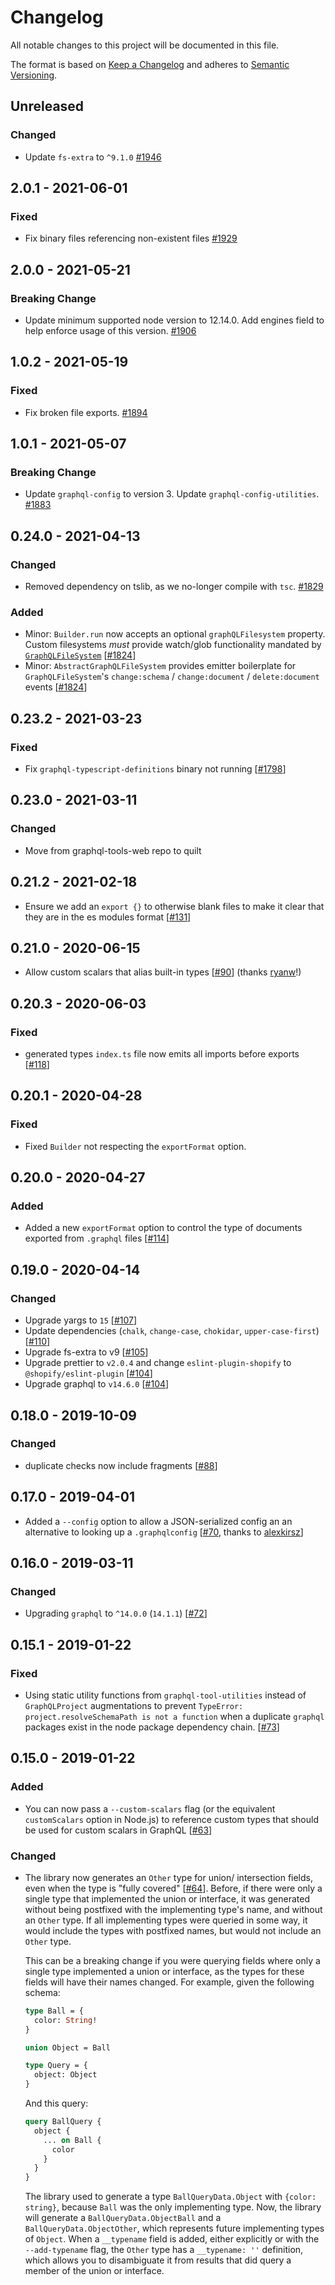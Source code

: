 # Changelog

All notable changes to this project will be documented in this file.

The format is based on [Keep a Changelog](http://keepachangelog.com/en/1.0.0/)
and adheres to [Semantic Versioning](http://semver.org/spec/v2.0.0.html).

## Unreleased

### Changed

- Update `fs-extra` to `^9.1.0` [#1946](https://github.com/Shopify/quilt/pull/1946)

## 2.0.1 - 2021-06-01

### Fixed

- Fix binary files referencing non-existent files [#1929](https://github.com/Shopify/quilt/pull/1929)

## 2.0.0 - 2021-05-21

### Breaking Change

- Update minimum supported node version to 12.14.0. Add engines field to help enforce usage of this version. [#1906](https://github.com/Shopify/quilt/pull/1906)

## 1.0.2 - 2021-05-19

### Fixed

- Fix broken file exports. [#1894](https://github.com/Shopify/quilt/pull/1894)

## 1.0.1 - 2021-05-07

### Breaking Change

- Update `graphql-config` to version 3. Update `graphql-config-utilities`. [#1883](https://github.com/Shopify/quilt/pull/1883)

## 0.24.0 - 2021-04-13

### Changed

- Removed dependency on tslib, as we no-longer compile with `tsc`. [#1829](https://github.com/Shopify/quilt/pull/1829)

### Added

- Minor: `Builder.run` now accepts an optional `graphQLFilesystem` property. Custom filesystems _must_ provide watch/glob functionality mandated by [`GraphQLFileSystem`](./src/filesystem/graphql-filesystem.ts) [[#1824](https://github.com/Shopify/quilt/pull/1824)]
- Minor: `AbstractGraphQLFileSystem` provides emitter boilerplate for `GraphQLFileSystem`'s `change:schema` / `change:document` / `delete:document` events [[#1824](https://github.com/Shopify/quilt/pull/1824)]

## 0.23.2 - 2021-03-23

### Fixed

- Fix `graphql-typescript-definitions` binary not running [[#1798](https://github.com/Shopify/quilt/pull/1798)]

## 0.23.0 - 2021-03-11

### Changed

- Move from graphql-tools-web repo to quilt

## 0.21.2 - 2021-02-18

- Ensure we add an `export {}` to otherwise blank files to make it clear that they are in the es modules format [[#131](https://github.com/Shopify/graphql-tools-web/pull/131)]

## 0.21.0 - 2020-06-15

- Allow custom scalars that alias built-in types [[#90](https://github.com/Shopify/graphql-tools-web/pull/90)] (thanks [ryanw](https://github.com/ryanw)!)

## 0.20.3 - 2020-06-03

### Fixed

- generated types `index.ts` file now emits all imports before exports [[#118](https://github.com/Shopify/graphql-tools-web/pull/118)]

## 0.20.1 - 2020-04-28

### Fixed

- Fixed `Builder` not respecting the `exportFormat` option.

## 0.20.0 - 2020-04-27

### Added

- Added a new `exportFormat` option to control the type of documents exported from `.graphql` files [[#114](https://github.com/Shopify/graphql-tools-web/pull/114)]

## 0.19.0 - 2020-04-14

### Changed

- Upgrade yargs to `15` [[#107](https://github.com/Shopify/graphql-tools-web/pull/107)]
- Update dependencies (`chalk`, `change-case`, `chokidar`, `upper-case-first`) [[#110](https://github.com/Shopify/graphql-tools-web/pull/110)]
- Upgrade fs-extra to v9 [[#105](https://github.com/Shopify/graphql-tools-web/pull/105)]
- Upgrade prettier to `v2.0.4` and change `eslint-plugin-shopify` to `@shopify/eslint-plugin` [[#104](https://github.com/Shopify/graphql-tools-web/pull/104)]
- Upgrade graphql to `v14.6.0` [[#104](https://github.com/Shopify/graphql-tools-web/pull/104)]

## 0.18.0 - 2019-10-09

### Changed

- duplicate checks now include fragments [[#88](https://github.com/Shopify/graphql-tools-web/pull/88)]

## 0.17.0 - 2019-04-01

- Added a `--config` option to allow a JSON-serialized config an an alternative to looking up a `.graphqlconfig` [[#70](https://github.com/Shopify/graphql-tools-web/pull/70), thanks to [alexkirsz](https://github.com/alexkirsz)]

## 0.16.0 - 2019-03-11

### Changed

- Upgrading `graphql` to `^14.0.0` (`14.1.1`) [[#72](https://github.com/Shopify/graphql-tools-web/pull/72)]

## 0.15.1 - 2019-01-22

### Fixed

- Using static utility functions from `graphql-tool-utilities` instead of `GraphQLProject` augmentations to prevent `TypeError: project.resolveSchemaPath is not a function` when a duplicate `graphql` packages exist in the node package dependency chain. [[#73](https://github.com/Shopify/graphql-tools-web/pull/73)]

## 0.15.0 - 2019-01-22

### Added

- You can now pass a `--custom-scalars` flag (or the equivalent `customScalars` option in Node.js) to reference custom types that should be used for custom scalars in GraphQL [[#63](https://github.com/Shopify/graphql-tools-web/pull/63)]

### Changed

- The library now generates an `Other` type for union/ intersection fields, even when the type is "fully covered" [[#64](https://github.com/Shopify/graphql-tools-web/pull/64)]. Before, if there were only a single type that implemented the union or interface, it was generated without being postfixed with the implementing type's name, and without an `Other` type. If all implementing types were queried in some way, it would include the types with postfixed names, but would not include an `Other` type.

  This can be a breaking change if you were querying fields where only a single type implemented a union or interface, as the types for these fields will have their names changed. For example, given the following schema:

  ```graphql
  type Ball = {
    color: String!
  }

  union Object = Ball

  type Query = {
    object: Object
  }
  ```

  And this query:

  ```graphql
  query BallQuery {
    object {
      ... on Ball {
        color
      }
    }
  }
  ```

  The library used to generate a type `BallQueryData.Object` with `{color: string}`, because `Ball` was the only implementing type. Now, the library will generate a `BallQueryData.ObjectBall` and a `BallQueryData.ObjectOther`, which represents future implementing types of `Object`. When a `__typename` field is added, either explicitly or with the `--add-typename` flag, the `Other` type has a `__typename: ''` definition, which allows you to disambiguate it from results that did query a member of the union or interface.
